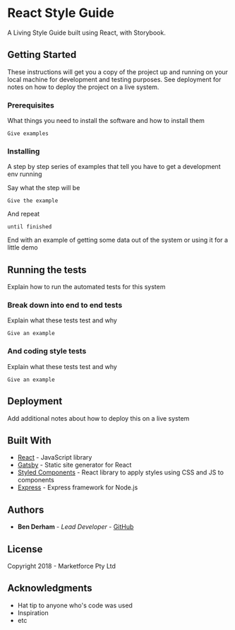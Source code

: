 # React Style Guide

A Living Style Guide built using React, with Storybook.

## Getting Started

These instructions will get you a copy of the project up and running on your local machine for development and testing purposes. See deployment for notes on how to deploy the project on a live system.

### Prerequisites

What things you need to install the software and how to install them

```
Give examples
```

### Installing

A step by step series of examples that tell you have to get a development env running

Say what the step will be

```
Give the example
```

And repeat

```
until finished
```

End with an example of getting some data out of the system or using it for a little demo

## Running the tests

Explain how to run the automated tests for this system

### Break down into end to end tests

Explain what these tests test and why

```
Give an example
```

### And coding style tests

Explain what these tests test and why

```
Give an example
```

## Deployment

Add additional notes about how to deploy this on a live system

## Built With

* [React](https://facebook.github.io/react/docs/hello-world.html) - JavaScript library
* [Gatsby](https://www.gatsbyjs.org) - Static site generator for React
* [Styled Components](https://www.styled-components.com/) - React library to apply styles using CSS and JS to components
* [Express](https://expressjs.com) - Express framework for Node.js 

## Authors

* **Ben Derham** - *Lead Developer* - [GitHub](https://github.com/benderham)

## License

Copyright 2018 - Marketforce Pty Ltd

## Acknowledgments

* Hat tip to anyone who's code was used
* Inspiration
* etc